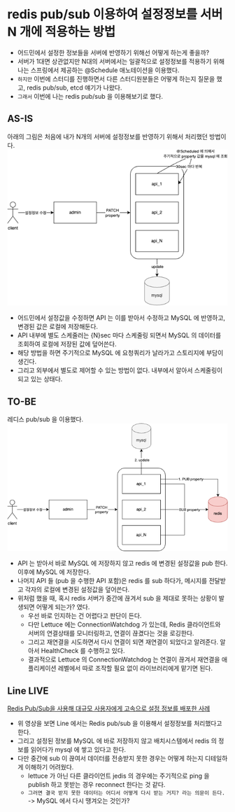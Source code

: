 # redis pub/sub 이용하여 설정정보를 서버 N 개에 적용하는 방법
* 어드민에서 설정한 정보들을 서버에 반영하기 위해선 어떻게 하는게 좋을까?   
* 서버가 1대면 상관없지만 N대의 서버에서는 일괄적으로 설정정보를 적용하기 위해 나는 스프링에서 제공하는 @Schedule 애노테이션을 이용했다.
* `하지만` 이번에 스터디를 진행하면서 다른 스터디원분들은 어떻게 하는지 질문을 했고, redis pub/sub, etcd 얘기가 나왔다. 
* `그래서` 이번에 나는 redis pub/sub 을 이용해보기로 했다.

## AS-IS
아래의 그림은 처음에 내가 N개의 서버에 설정정보를 반영하기 위해서 처리했던 방법이다.   
<kbd><img src="../Image/20230815_property_setting_1.drawio.png" width=600 /></kbd><br>

* 어드민에서 설정값을 수정하면 API 는 이를 받아서 수정하고 MySQL 에 반영하고, 변경된 값은 로컬에 저장해둔다.
* API 내부에 별도 스케줄러는 {N}sec 마다 스케줄링 되면서 MySQL 의 데이터를 조회하여 로컬에 저장된 값에 덮어쓴다.
* 해당 방법을 하면 주기적으로 MySQL 에 요청쿼리가 날라가고 스토리지에 부담이 생긴다.
* 그리고 외부에서 별도로 제어할 수 있는 방법이 없다. 내부에서 알아서 스케줄링이 되고 있는 상태다.

## TO-BE
레디스 pub/sub 을 이용했다.   
<kbd><img src="../Image/20230815_property_setting_2.drawio.png" width=600 /></kbd><br>

* API 는 받아서 바로 MySQL 에 저장하지 않고 redis 에 변경된 설정값을 pub 한다. 이후에 MySQL 에 저장한다.
* 나머지 API 들 (pub 을 수행한 API 포함)은 redis 를 sub 하다가, 메시지를 전달받고 각자의 로컬에 변경된 설정값을 덮어쓴다.
* 위처럼 했을 때, 혹시 redis 서버가 중간에 끊겨서 sub 을 제대로 못하는 상황이 발생되면 어떻게 되는가? 였다.
    * 우선 바로 인지하는 건 어렵다고 판단이 든다.
    * 다만 Lettuce 에는 ConnectionWatchdog 가 있는데, Redis 클라이언트와 서버의 연결상태를 모니터링하고, 연결이 끊겼다는 것을 로깅한다. 
    * 그리고 재연결을 시도하면서 다시 연결이 되면 재연결이 되었다고 알려준다. 알아서 HealthCheck 를 수행하고 있다.
    * 결과적으로 Lettuce 의 ConnectionWatchdog 는 연결이 끊겨서 재연결을 애플리케이션 레벨에서 따로 조작할 필요 없이 라이브러리에게 맡기면 된다.

## Line LIVE
[Redis Pub/Sub을 사용해 대규모 사용자에게 고속으로 설정 정보를 배포한 사례](https://youtu.be/CENLaIz2Yb8)
* 위 영상을 보면 Line 에서는 Redis pub/sub 을 이용해서 설정정보를 처리했다고 한다.
* 그리고 설정된 정보를 MySQL 에 바로 저장하지 않고 배치시스템에서 redis 의 정보를 읽어다가 mysql 에 쌓고 있다고 한다.
* 다만 중간에 sub 이 끊여서 데이터를 전송받지 못한 경우는 어떻게 하는지 디테일하게 이해하기 어려웠다.
    * lettuce 가 아닌 다른 클라이언트 jedis 의 경우에는 주기적으로 ping 을 publish 하고 못받는 경우 reconnect 한다는 것 같다.
    * `그러면 결국 받지 못한 데이터는 어디서 어떻게 다시 받는 거지? 라는 의문이 든다.` -> MySQL 에서 다시 땡겨오는 것인가?